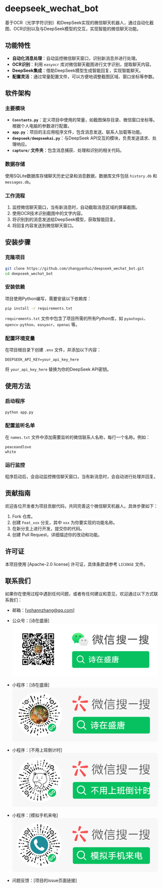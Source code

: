 
# deepseek_wechat_bot

基于OCR（光学字符识别）和DeepSeek实现的微信聊天机器人，通过自动化截图、OCR识别以及与DeepSeek模型的交互，实现智能的微信聊天功能。

## 功能特性

- **自动化消息处理**：自动监控微信聊天窗口，识别新消息并进行处理。
- **OCR识别**：利用 `easyocr` 库对微信聊天截图进行文字识别，提取聊天内容。
- **DeepSeek集成**：借助DeepSeek模型生成智能回复，实现智能聊天。
- **配置灵活**：通过常量配置文件，可以方便地调整截图区域、窗口坐标等参数。

## 软件架构

### 主要模块
- **`Constants.py`**：定义项目中使用的常量，如截图保存目录、微信窗口坐标等。根据个人电脑的参数进行配置。
- **`app.py`**：项目的主应用程序文件，包含消息发送、联系人加载等功能。
- **`deepseek/deepseekai.py`**：与DeepSeek API交互的模块，负责发送请求、处理响应。
- **`capture/` 文件夹**：包含消息捕获、处理和识别的相关代码。

### 数据存储
使用SQLite数据库存储聊天历史记录和消息数据，数据库文件包括 `history.db` 和 `messages.db`。

### 工作流程
1. 监控微信聊天窗口，当有新消息时，自动截取消息区域的屏幕截图。
2. 使用OCR技术识别截图中的文字内容。
3. 将识别到的消息发送给DeepSeek模型，获取智能回复。
4. 将回复内容发送到微信聊天窗口。

## 安装步骤

### 克隆项目
```bash
git clone https://github.com/zhangyanhui/deepseek_wechat_bot.git
cd deepseek_wechat_bot
```

### 安装依赖
项目使用Python编写，需要安装以下依赖库：
```bash
pip install -r requirements.txt
```
`requirements.txt` 文件中包含了项目所需的所有Python库，如 `pyautogui`、`opencv-python`、`easyocr`、`openai` 等。

### 配置环境变量
在项目根目录下创建 `.env` 文件，并添加以下内容：
```plaintext
DEEPSEEK_API_KEY=your_api_key_here
```
将 `your_api_key_here` 替换为你的DeepSeek API密钥。

## 使用方法

### 启动程序
```bash
python app.py
```

### 配置监听名单
在 `names.txt` 文件中添加需要监听的微信联系人名称，每行一个名称。例如：
```plaintext
peaceandlove
white
```

### 运行监控
程序启动后，会自动监控微信聊天窗口，当有新消息时，会自动进行处理并回复。

## 贡献指南

欢迎各位开发者为项目贡献代码，共同完善这个微信聊天机器人。具体步骤如下：

1. Fork 仓库。
2. 创建 `Feat_xxx` 分支，其中 `xxx` 为你要实现的功能名称。
3. 在新分支上进行开发，提交你的代码。
4. 创建 Pull Request，详细描述你的改动和功能。

## 许可证
本项目使用 [Apache-2.0 license] 许可证，具体条款请参考 `LICENSE` 文件。

## 联系我们
如果你在使用过程中遇到任何问题，或者有任何建议和意见，欢迎通过以下方式联系我们：

- 邮箱：[yohannzhang@qq.com]
- 公众号：[诗在盛唐]
![img.png](./assets/images/img.png)
- 小程序：[诗在盛唐]
![img_2.png](./assets/images/img_2.png)
- 小程序：[不用上班倒计时]
![img_3.png](./assets/images/img_3.png)
- 小程序：[模拟手机来电]
![img_5.png](./assets/images/img_5.png)


- 问题反馈：[项目的issue页面链接]
```
